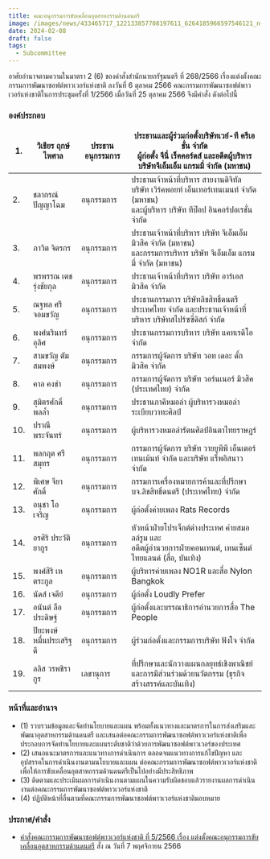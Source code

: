 ```yaml
---
title: คณะอนุกรรมการขับเคลื่อนอุตสาหกรรมด้านดนตรี
image: /images/news/433465717_122133857708197611_6264185966597546121_n-2.jpg
date: 2024-02-08
draft: false
tags:
  - Subcommittee
---
```


<style>
  td, th { border: none!important; }
</style>

อาศัยอำนาจตามความในมาตรา 2 (6) ของคำสั่งสำนักนายกรัฐมนตรี ที่ 268/2566 เรื่องแต่งตั้งคณะกรรมการพัฒนาซอฟต์พาวเวอร์แห่งชาติ ลงวันที่ 6 ตุลาคม 2566 คณะกรรมการพัฒนาซอฟต์พาวเวอร์แห่งชาติในการประชุมครั้งที่ 1/2566 เมื่อวันที่ 25 ตุลาคม 2566 จึงมีคำสั่ง ดังต่อไปนี้

### องค์ประกอบ

| 1. | วิเชียร ฤกษ์ไพศาล | ประธานอนุกรรมการ | ประธานและผู้ร่วมก่อตั้งบริษัทเวย์-ที ครีเอชั่น จำกัด<br />ผู้ก่อตั้ง จีนี่ เร็คคอร์ดส์ และอดีตผู้บริหารบริษัทจีเอ็มเอ็ม แกรมมี่ จำกัด (มหาชน) |
| -- | -- |-- |-- |
| 2. | ชลากรณ์ ปัญญาโฉม | อนุกรรมการ | ประธานเจ้าหน้าที่บริหาร สายงานดิจิทัล บริษัท เวิร์คพอยท์ เอ็นเทอร์เทนเมนท์ จำกัด (มหาชน) <br />และผู้บริหาร บริษัท ทีป๊อป อินคอร์ปอเรชั่น จำกัด |
| 3. | ภาวิต จิตรกร | อนุกรรมการ | ประธานเจ้าหน้าที่บริหาร บริษัท จีเอ็มเอ็ม มิวสิค จำกัด (มหาชน)<br />และกรรมการบริหาร บริษัท จีเอ็มเอ็ม แกรมมี่ จำกัด (มหาชน) |
| 4. | พรพรรณ เตชรุ่งชัยกุล | อนุกรรมการ | ประธานเจ้าหน้าที่บริหาร บริษัท อาร์เอส มิวสิค จำกัด |
| 5. | ณฐพล ศรีจอมขวัญ | อนุกรรมการ | ประธานกรรมการ บริษัทลิขสิทธิ์ดนตรี ประเทศไทย จำกัด และประธานเจ้าหน้าที่บริหาร บริษัทสไปร์ซซี่ดิสก์ จำกัด |
| 6. | พงศ์นรินทร์ อุลิศ | อนุกรรมการ | ประธานกรรมการบริหาร บริษัท แคทเรดิโอ จำกัด |
| 7. | สามขวัญ ตัมสมพงษ์ | อนุกรรมการ | กรรมการผู้จัดการ บริษัท วอท เดอะ ดั้ก มิวสิค จำกัด |
| 8. | คาล คงขำ | อนุกรรมการ | กรรมการผู้จัดการ บริษัท วอร์นเนอร์ มิวสิค (ประเทศไทย) จำกัด |
| 9. | สุมิตรศักดิ์ พลล้ำ | อนุกรรมการ | ประธานภาคีหมอลำ ผู้บริหารวงหมอลำระเบียบวาทะศิลป์ |
| 10. | ปราณี พระจันทร์ | อนุกรรมการ | ผู้บริหารวงหมอลำรัตนศิลป์อินตาไทยราษฎร์ |
| 11. | พลกฤต ศรีสมุทร | อนุกรรมการ | กรรมการผู้จัดการ บริษัท วายยูพีพี เอ็นเตอร์เทนเม้นท์ จำกัด และบริษัท แร็พอิสนาว จำกัด |
| 12. | พิเศษ จียาศักดิ์ | อนุกรรมการ | กรรมการเครื่องหมายการค้าและที่ปรึกษา บจ.ลิขสิทธิ์ดนตรี (ประเทศไทย) จำกัด |
| 13. | อนุชา โอเจริญ | อนุกรรมการ | ผู้ก่อตั้งค่ายเพลง Rats Records |
| 14. | อรศิริ ประวัติยากูร | อนุกรรมการ | หัวหน้าฝ่ายโปรเจ็กต์ต่างประเทศ ค่ายสมอลล์รูม และ<br />อดีตผู้อำนวยการฝ่ายคอนเทนต์, เทนเซ็นต์ ไทยแลนด์ (สื่อ, บันเทิง) |
| 15. | พงศ์สิริ เหตระกูล | อนุกรรมการ | ผู้บริหารค่ายเพลง NO1R และสื่อ Nylon Bangkok |
| 16. | นัดส์ เจดีย์ | อนุกรรมการ | ผู้ก่อตั้ง Loudly Prefer |
| 17. | อนันต์ ลือประดิษฐ์ | อนุกรรมการ | ผู้ก่อตั้งและบรรณาธิการอำนวยการสื่อ The People |
| 18. | ปิยะพงษ์ หมื่นประเสริฐดี | อนุกรรมการ | ผู้ร่วมก่อตั้งและกรรมการบริษัท ฟังใจ จำกัด | 
| 19. | ลลิส วรพชิรากูร | เลขานุการ | ที่ปรึกษาและนักวางแผนกลยุทธ์เชิงพาณิชย์และการมีส่วนร่วมด้วยนวัตกรรม (ธุรกิจสร้างสรรค์และบันเทิง) | 

### หน้าที่และอำนาจ

* (1) รวบรวมข้อมูลและจัดทำนโยบายและแผน พร้อมทั้งแนวทางและมาตรการในการส่งเสริมและพัฒนาอุตสาหกรรมด้านดนตรี และเสนอต่อคณะกรรมการพัฒนาซอฟต์พาวเวอร์แห่งชาติเพื่อประกอบการจัดทำนโยบายและแผนระดับชาติว่าด้วยการพัฒนาซอฟต์พาวเวอร์ของประเทศ
* (2) เสนอแนะมาตรการและแนวทางการดำเนินการ ตลอดจนแนวทางการแก้ไขปัญหา และอุปสรรคในการดำเนินงานตามนโยบายและแผน ต่อคณะกรรมการพัฒนาซอฟต์พาวเวอร์แห่งชาติ เพื่อให้การขับเคลื่อนอุตสาหกรรมด้านดนตรีเป็นไปอย่างมีประสิทธิภาพ
* (3) ติดตามและประเมินผลการดำเนินงานตามแผนในความรับผิดชอบแล้วรายงานผลการดำเนินงานต่อคณะกรรมการพัฒนาซอฟต์พาวเวอร์แห่งชาติ
* (4) ปฏิบัติหน้าที่อื่นตามที่คณะกรรมการพัฒนาซอฟต์พาวเวอร์แห่งชาติมอบหมาย

### ประกาศ/คำสั่ง

* [คำสั่งคณะกรรมการพัฒนาซอฟต์พาวเวอร์แห่งชาติ ที่ 5/2566 เรื่อง แต่งตั้งคณะอนุกรรมการขับเคลื่อนอุตสาหกรรมด้านดนตรี](</files/คำสั่งแต่งตั้งที่ 5-2566  คณะอนุฯ ดนตรี.pdf>) สั่ง ณ วันที่ 7 พฤศจิกายน 2566





